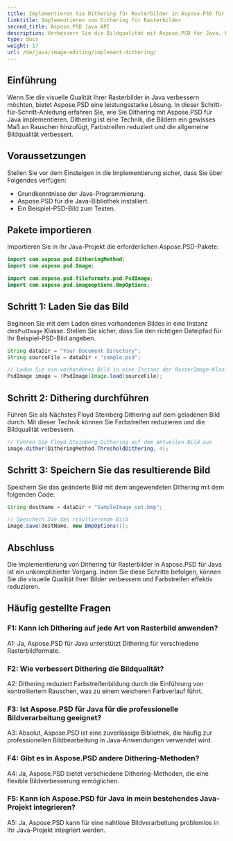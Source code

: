 ```yaml
---
title: Implementieren Sie Dithering für Rasterbilder in Aspose.PSD für Java
linktitle: Implementieren von Dithering für Rasterbilder
second_title: Aspose.PSD Java API
description: Verbessern Sie die Bildqualität mit Aspose.PSD für Java. Folgen Sie unserer Schritt-für-Schritt-Anleitung, um Dithering zu implementieren und Farbstreifen zu beseitigen.
type: docs
weight: 17
url: /de/java/image-editing/implement-dithering/
---
```

## Einführung

Wenn Sie die visuelle Qualität Ihrer Rasterbilder in Java verbessern möchten, bietet Aspose.PSD eine leistungsstarke Lösung. In dieser Schritt-für-Schritt-Anleitung erfahren Sie, wie Sie Dithering mit Aspose.PSD für Java implementieren. Dithering ist eine Technik, die Bildern ein gewisses Maß an Rauschen hinzufügt, Farbstreifen reduziert und die allgemeine Bildqualität verbessert.

## Voraussetzungen

Stellen Sie vor dem Einsteigen in die Implementierung sicher, dass Sie über Folgendes verfügen:

- Grundkenntnisse der Java-Programmierung.
- Aspose.PSD für die Java-Bibliothek installiert.
- Ein Beispiel-PSD-Bild zum Testen.

## Pakete importieren

Importieren Sie in Ihr Java-Projekt die erforderlichen Aspose.PSD-Pakete:

```java
import com.aspose.psd.DitheringMethod;
import com.aspose.psd.Image;

import com.aspose.psd.fileformats.psd.PsdImage;
import com.aspose.psd.imageoptions.BmpOptions;
```

## Schritt 1: Laden Sie das Bild

 Beginnen Sie mit dem Laden eines vorhandenen Bildes in eine Instanz des`PsdImage` Klasse. Stellen Sie sicher, dass Sie den richtigen Dateipfad für Ihr Beispiel-PSD-Bild angeben.

```java
String dataDir = "Your Document Directory";
String sourceFile = dataDir + "sample.psd";

// Laden Sie ein vorhandenes Bild in eine Instanz der RasterImage-Klasse
PsdImage image = (PsdImage)Image.load(sourceFile);
```

## Schritt 2: Dithering durchführen

Führen Sie als Nächstes Floyd Steinberg Dithering auf dem geladenen Bild durch. Mit dieser Technik können Sie Farbstreifen reduzieren und die Bildqualität verbessern.

```java
// Führen Sie Floyd Steinberg Dithering auf dem aktuellen Bild aus
image.dither(DitheringMethod.ThresholdDithering, 4);
```

## Schritt 3: Speichern Sie das resultierende Bild

Speichern Sie das geänderte Bild mit dem angewendeten Dithering mit dem folgenden Code:

```java
String destName = dataDir + "SampleImage_out.bmp";

// Speichern Sie das resultierende Bild
image.save(destName, new BmpOptions());
```

## Abschluss

Die Implementierung von Dithering für Rasterbilder in Aspose.PSD für Java ist ein unkomplizierter Vorgang. Indem Sie diese Schritte befolgen, können Sie die visuelle Qualität Ihrer Bilder verbessern und Farbstreifen effektiv reduzieren.

## Häufig gestellte Fragen

### F1: Kann ich Dithering auf jede Art von Rasterbild anwenden?

A1: Ja, Aspose.PSD für Java unterstützt Dithering für verschiedene Rasterbildformate.

### F2: Wie verbessert Dithering die Bildqualität?

A2: Dithering reduziert Farbstreifenbildung durch die Einführung von kontrolliertem Rauschen, was zu einem weicheren Farbverlauf führt.

### F3: Ist Aspose.PSD für Java für die professionelle Bildverarbeitung geeignet?

A3: Absolut, Aspose.PSD ist eine zuverlässige Bibliothek, die häufig zur professionellen Bildbearbeitung in Java-Anwendungen verwendet wird.

### F4: Gibt es in Aspose.PSD andere Dithering-Methoden?

A4: Ja, Aspose.PSD bietet verschiedene Dithering-Methoden, die eine flexible Bildverbesserung ermöglichen.

### F5: Kann ich Aspose.PSD für Java in mein bestehendes Java-Projekt integrieren?

A5: Ja, Aspose.PSD kann für eine nahtlose Bildverarbeitung problemlos in Ihr Java-Projekt integriert werden.